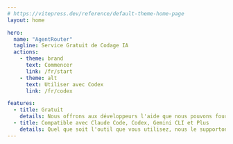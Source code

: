 ```yaml
---
# https://vitepress.dev/reference/default-theme-home-page
layout: home

hero:
  name: "AgentRouter"
  tagline: Service Gratuit de Codage IA
  actions:
    - theme: brand
      text: Commencer
      link: /fr/start
    - theme: alt
      text: Utiliser avec Codex
      link: /fr/codex

features:
  - title: Gratuit
    details: Nous offrons aux développeurs l'aide que nous pouvons fournir, en proposant des crédits gratuits pour soutenir le Codage IA.
  - title: Compatible avec Claude Code, Codex, Gemini CLI et Plus
    details: Quel que soit l'outil que vous utilisez, nous le supportons.
---
```

